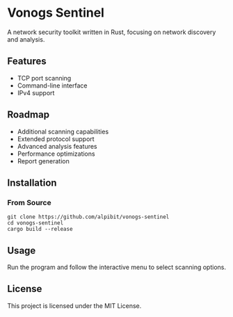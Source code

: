 # Vonogs Sentinel

A network security toolkit written in Rust, focusing on network discovery and analysis.

## Features
- TCP port scanning
- Command-line interface
- IPv4 support

## Roadmap
- Additional scanning capabilities
- Extended protocol support
- Advanced analysis features
- Performance optimizations
- Report generation

## Installation
### From Source
```
git clone https://github.com/alpibit/vonogs-sentinel
cd vonogs-sentinel
cargo build --release
```

## Usage
Run the program and follow the interactive menu to select scanning options.

## License
This project is licensed under the MIT License.